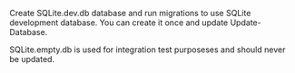 Create SQLite.dev.db database and run migrations to use SQLite development database.
You can create it once and update Update-Database.

SQLite.empty.db is used for integration test purposeses and should never be updated.
